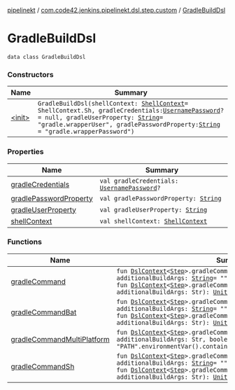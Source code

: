 [pipelinekt](../../index.md) / [com.code42.jenkins.pipelinekt.dsl.step.custom](../index.md) / [GradleBuildDsl](./index.md)

# GradleBuildDsl

`data class GradleBuildDsl`

### Constructors

| Name | Summary |
|---|---|
| [&lt;init&gt;](-init-.md) | `GradleBuildDsl(shellContext: `[`ShellContext`](../-shell-context/index.md)` = ShellContext.Sh, gradleCredentials: `[`UsernamePassword`](../../com.code42.jenkins.pipelinekt.core.credentials/-username-password/index.md)`? = null, gradleUserProperty: `[`String`](https://kotlinlang.org/api/latest/jvm/stdlib/kotlin/-string/index.html)` = "gradle.wrapperUser", gradlePasswordProperty: `[`String`](https://kotlinlang.org/api/latest/jvm/stdlib/kotlin/-string/index.html)` = "gradle.wrapperPassword")` |

### Properties

| Name | Summary |
|---|---|
| [gradleCredentials](gradle-credentials.md) | `val gradleCredentials: `[`UsernamePassword`](../../com.code42.jenkins.pipelinekt.core.credentials/-username-password/index.md)`?` |
| [gradlePasswordProperty](gradle-password-property.md) | `val gradlePasswordProperty: `[`String`](https://kotlinlang.org/api/latest/jvm/stdlib/kotlin/-string/index.html) |
| [gradleUserProperty](gradle-user-property.md) | `val gradleUserProperty: `[`String`](https://kotlinlang.org/api/latest/jvm/stdlib/kotlin/-string/index.html) |
| [shellContext](shell-context.md) | `val shellContext: `[`ShellContext`](../-shell-context/index.md) |

### Functions

| Name | Summary |
|---|---|
| [gradleCommand](gradle-command.md) | `fun `[`DslContext`](../../com.code42.jenkins.pipelinekt.dsl/-dsl-context/index.md)`<`[`Step`](../../com.code42.jenkins.pipelinekt.core.step/-step/index.md)`>.gradleCommand(command: `[`String`](https://kotlinlang.org/api/latest/jvm/stdlib/kotlin/-string/index.html)`, additionalBuildArgs: `[`String`](https://kotlinlang.org/api/latest/jvm/stdlib/kotlin/-string/index.html)` = ""): `[`Unit`](https://kotlinlang.org/api/latest/jvm/stdlib/kotlin/-unit/index.html)<br>`fun `[`DslContext`](../../com.code42.jenkins.pipelinekt.dsl/-dsl-context/index.md)`<`[`Step`](../../com.code42.jenkins.pipelinekt.core.step/-step/index.md)`>.gradleCommand(command: `[`String`](https://kotlinlang.org/api/latest/jvm/stdlib/kotlin/-string/index.html)`, additionalBuildArgs: Str): `[`Unit`](https://kotlinlang.org/api/latest/jvm/stdlib/kotlin/-unit/index.html) |
| [gradleCommandBat](gradle-command-bat.md) | `fun `[`DslContext`](../../com.code42.jenkins.pipelinekt.dsl/-dsl-context/index.md)`<`[`Step`](../../com.code42.jenkins.pipelinekt.core.step/-step/index.md)`>.gradleCommandBat(command: `[`String`](https://kotlinlang.org/api/latest/jvm/stdlib/kotlin/-string/index.html)`, additionalBuildArgs: `[`String`](https://kotlinlang.org/api/latest/jvm/stdlib/kotlin/-string/index.html)` = ""): `[`Unit`](https://kotlinlang.org/api/latest/jvm/stdlib/kotlin/-unit/index.html)<br>`fun `[`DslContext`](../../com.code42.jenkins.pipelinekt.dsl/-dsl-context/index.md)`<`[`Step`](../../com.code42.jenkins.pipelinekt.core.step/-step/index.md)`>.gradleCommandBat(command: `[`String`](https://kotlinlang.org/api/latest/jvm/stdlib/kotlin/-string/index.html)`, additionalBuildArgs: Str): `[`Unit`](https://kotlinlang.org/api/latest/jvm/stdlib/kotlin/-unit/index.html) |
| [gradleCommandMultiPlatform](gradle-command-multi-platform.md) | `fun `[`DslContext`](../../com.code42.jenkins.pipelinekt.dsl/-dsl-context/index.md)`<`[`Step`](../../com.code42.jenkins.pipelinekt.core.step/-step/index.md)`>.gradleCommandMultiPlatform(command: `[`String`](https://kotlinlang.org/api/latest/jvm/stdlib/kotlin/-string/index.html)`, additionalBuildArgs: Str, booleanStatement: `[`BooleanStatement`](../../com.code42.jenkins.pipelinekt.core.conditional/-boolean-statement/index.md)` = "PATH".environmentVar().containsSubstring("C:".strSingle())): `[`Unit`](https://kotlinlang.org/api/latest/jvm/stdlib/kotlin/-unit/index.html) |
| [gradleCommandSh](gradle-command-sh.md) | `fun `[`DslContext`](../../com.code42.jenkins.pipelinekt.dsl/-dsl-context/index.md)`<`[`Step`](../../com.code42.jenkins.pipelinekt.core.step/-step/index.md)`>.gradleCommandSh(command: `[`String`](https://kotlinlang.org/api/latest/jvm/stdlib/kotlin/-string/index.html)`, additionalBuildArgs: `[`String`](https://kotlinlang.org/api/latest/jvm/stdlib/kotlin/-string/index.html)` = ""): `[`Unit`](https://kotlinlang.org/api/latest/jvm/stdlib/kotlin/-unit/index.html)<br>`fun `[`DslContext`](../../com.code42.jenkins.pipelinekt.dsl/-dsl-context/index.md)`<`[`Step`](../../com.code42.jenkins.pipelinekt.core.step/-step/index.md)`>.gradleCommandSh(command: `[`String`](https://kotlinlang.org/api/latest/jvm/stdlib/kotlin/-string/index.html)`, additionalBuildArgs: Str): `[`Unit`](https://kotlinlang.org/api/latest/jvm/stdlib/kotlin/-unit/index.html) |
